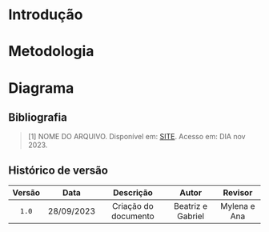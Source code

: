 # Introdução

# Metodologia

# Diagrama

## Bibliografia

> [1] NOME DO ARQUIVO. Disponível em: [SITE](LINK]). Acesso em: DIA nov 2023.

## Histórico de versão

| Versão |    Data    |                Descrição                 |     Autor     |    Revisor    |
| :----: | :--------: | :--------------------------------------: | :-----------: | :-----------: |
| `1.0`  | 28/09/2023 |           Criação do documento           | Beatriz e Gabriel | Mylena e Ana |

